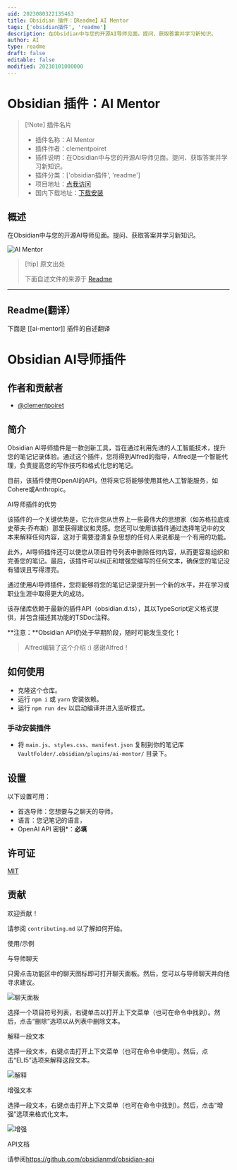 ```yaml
---
uid: 2023080322135463
title: Obsidian 插件：【Readme】AI Mentor
tags: ['obsidian插件', 'readme']
description: 在Obsidian中与您的开源AI导师见面。提问、获取答案并学习新知识。
author: AI
type: readme
draft: false
editable: false
modified: 20230101000000
---
```


# Obsidian 插件：AI Mentor

> [!Note] 插件名片
> - 插件名称：AI Mentor
> - 插件作者：clementpoiret
> - 插件说明：在Obsidian中与您的开源AI导师见面。提问、获取答案并学习新知识。
> - 插件分类：['obsidian插件', 'readme']
> - 项目地址：[点我访问](https://github.com/clementpoiret/ai-mentor)
> - 国内下载地址：[下载安装](https://pkmer.cn/products/plugin/pluginMarket/?ai-mentor)

## 概述

在Obsidian中与您的开源AI导师见面。提问、获取答案并学习新知识。

![AI Mentor](https://cdn.pkmer.cn/covers/ai-mentor.png!pkmer)

> [!tip] 原文出处
> 
>下面自述文件的来源于 [Readme](https://ghproxy.net/https://raw.githubusercontent.com/clementpoiret/ai-mentor/master/README.md)
> 

---

## Readme(翻译）

下面是 [[ai-mentor]] 插件的自述翻译


# Obsidian AI导师插件

## 作者和贡献者

- [@clementpoiret](https://www.github.com/clementpoiret)

## 简介

Obsidian AI导师插件是一款创新工具，旨在通过利用先进的人工智能技术，提升您的笔记记录体验。通过这个插件，您将得到Alfred的指导，Alfred是一个智能代理，负责提高您的写作技巧和格式化您的笔记。

目前，该插件使用OpenAI的API，但将来它将能够使用其他人工智能服务，如Cohere或Anthropic。

AI导师插件的优势

该插件的一个关键优势是，它允许您从世界上一些最伟大的思想家（如苏格拉底或史蒂夫·乔布斯）那里获得建议和灵感。您还可以使用该插件通过选择笔记中的文本来解释任何内容，这对于需要澄清复杂思想的任何人来说都是一个有用的功能。

此外，AI导师插件还可以使您从项目符号列表中删除任何内容，从而更容易组织和完善您的笔记。最后，该插件可以纠正和增强您编写的任何文本，确保您的笔记没有错误且写得漂亮。

通过使用AI导师插件，您将能够将您的笔记记录提升到一个新的水平，并在学习或职业生涯中取得更大的成功。

该存储库依赖于最新的插件API（obsidian.d.ts），其以TypeScript定义格式提供，并包含描述其功能的TSDoc注释。

**注意：**Obsidian API仍处于早期阶段，随时可能发生变化！

> Alfred编辑了这个介绍 :) 感谢Alfred！

## 如何使用

- 克隆这个仓库。
- 运行 `npm i` 或 `yarn` 安装依赖。
- 运行 `npm run dev` 以启动编译并进入监听模式。

### 手动安装插件

- 将 `main.js`、`styles.css`、`manifest.json` 复制到你的笔记库 `VaultFolder/.obsidian/plugins/ai-mentor/` 目录下。

## 设置

以下设置可用：

- 首选导师：您想要与之聊天的导师，
- 语言：您记笔记的语言，
- OpenAI API 密钥\*：**必填**

## 许可证

[MIT](https://choosealicense.com/licenses/mit/)

## 贡献

欢迎贡献！

请参阅 `contributing.md` 以了解如何开始。

使用/示例

与导师聊天

只需点击功能区中的聊天图标即可打开聊天面板。然后，您可以与导师聊天并向他寻求建议。

![聊天面板](docs/assets/chat.png)

选择一个项目符号列表，右键单击以打开上下文菜单（也可在命令中找到）。然后，点击“删除”选项以从列表中删除文本。

解释一段文本

选择一段文本，右键点击打开上下文菜单（也可在命令中使用）。然后，点击“ELI5”选项来解释这段文本。

![解释](docs/assets/eli5.png)

增强文本

选择一段文本，右键点击打开上下文菜单（也可在命令中找到）。然后，点击“增强”选项来格式化文本。

![增强](docs/assets/enhance.png)

API文档

请参阅<https://github.com/obsidianmd/obsidian-api>



